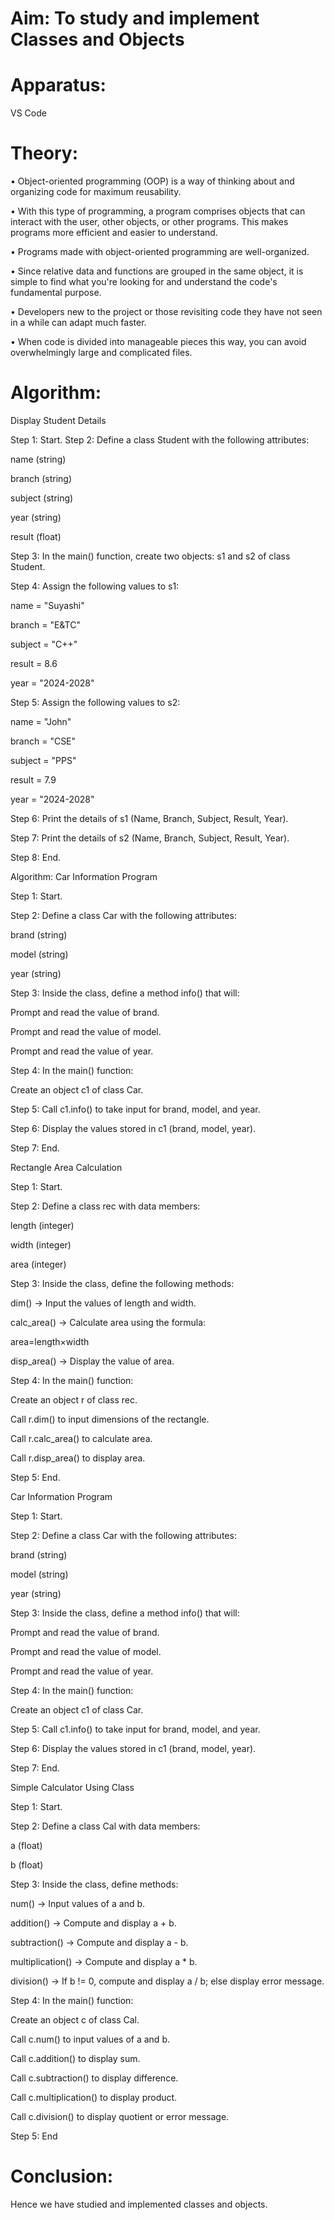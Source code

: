# Aim: To study and implement Classes and Objects

# Apparatus:
VS Code

# Theory:

•	Object-oriented programming (OOP) is a way of thinking about and organizing code for maximum reusability.

•	With this type of programming, a program comprises objects that can interact with the user, other objects, or other programs. 
This makes programs more efficient and easier to understand.

•	Programs made with object-oriented programming are well-organized. 

•	Since relative data and functions are grouped in the same object, it is simple to find what you're looking for and understand the code's fundamental purpose. 

•	Developers new to the project or those revisiting code they have not seen in a while can adapt much faster. 

•	When code is divided into manageable pieces this way, you can avoid overwhelmingly large and complicated files. 

# Algorithm:

 Display Student Details

Step 1: Start.
Step 2: Define a class Student with the following attributes:

name (string)

branch (string)

subject (string)

year (string)

result (float)

Step 3: In the main() function, create two objects: s1 and s2 of class Student.

Step 4: Assign the following values to s1:

name = "Suyashi"

branch = "E&TC"

subject = "C++"

result = 8.6

year = "2024-2028"

Step 5: Assign the following values to s2:

name = "John"

branch = "CSE"

subject = "PPS"

result = 7.9

year = "2024-2028"

Step 6: Print the details of s1 (Name, Branch, Subject, Result, Year).

Step 7: Print the details of s2 (Name, Branch, Subject, Result, Year).

Step 8: End.

Algorithm: Car Information Program

Step 1: Start.

Step 2: Define a class Car with the following attributes:

brand (string)

model (string)

year (string)

Step 3: Inside the class, define a method info() that will:

Prompt and read the value of brand.

Prompt and read the value of model.

Prompt and read the value of year.

Step 4: In the main() function:

Create an object c1 of class Car.

Step 5: Call c1.info() to take input for brand, model, and year.

Step 6: Display the values stored in c1 (brand, model, year).

Step 7: End.

 Rectangle Area Calculation

Step 1: Start.

Step 2: Define a class rec with data members:

length (integer)

width (integer)

area (integer)

Step 3: Inside the class, define the following methods:

dim() → Input the values of length and width.

calc_area() → Calculate area using the formula:

area=length×width

disp_area() → Display the value of area.

Step 4: In the main() function:

Create an object r of class rec.

Call r.dim() to input dimensions of the rectangle.

Call r.calc_area() to calculate area.

Call r.disp_area() to display area.

Step 5: End.


 Car Information Program

Step 1: Start.

Step 2: Define a class Car with the following attributes:

brand (string)

model (string)

year (string)

Step 3: Inside the class, define a method info() that will:

Prompt and read the value of brand.

Prompt and read the value of model.

Prompt and read the value of year.

Step 4: In the main() function:

Create an object c1 of class Car.

Step 5: Call c1.info() to take input for brand, model, and year.

Step 6: Display the values stored in c1 (brand, model, year).

Step 7: End.

 Simple Calculator Using Class

Step 1: Start.

Step 2: Define a class Cal with data members:

a (float)

b (float)

Step 3: Inside the class, define methods:

num() → Input values of a and b.

addition() → Compute and display a + b.

subtraction() → Compute and display a - b.

multiplication() → Compute and display a * b.

division() → If b != 0, compute and display a / b; else display error message.

Step 4: In the main() function:

Create an object c of class Cal.

Call c.num() to input values of a and b.

Call c.addition() to display sum.

Call c.subtraction() to display difference.

Call c.multiplication() to display product.

Call c.division() to display quotient or error message.

Step 5: End

# Conclusion:

Hence we have studied and implemented classes and objects.

